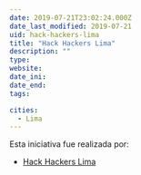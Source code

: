 ```yaml
---
date: 2019-07-21T23:02:24.000Z
date_last_modified: 2019-07-21
uid: hack-hackers-lima
title: "Hack Hackers Lima"
description: ""
type: 
website: 
date_ini: 
date_end: 
tags:

cities: 
  - Lima
---
```


Esta iniciativa fue realizada por:

- [Hack Hackers Lima](/i/hack-hackers-lima.html)
